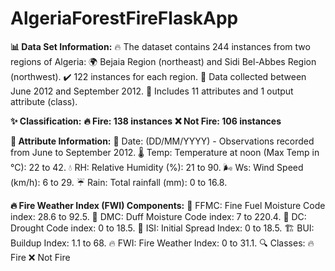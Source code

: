 # AlgeriaForestFireFlaskApp
**📊 Data Set Information:**
🔥 The dataset contains 244 instances from two regions of Algeria:
🌍 Bejaia Region (northeast) and Sidi Bel-Abbes Region (northwest).
✔️ 122 instances for each region.
📅 Data collected between June 2012 and September 2012.
🔢 Includes 11 attributes and 1 output attribute (class).

**✨ Classification:**
**🔥 Fire: 138 instances**
**❌ Not Fire: 106 instances**

**📝 Attribute Information:**
📅 Date: (DD/MM/YYYY) - Observations recorded from June to September 2012.
🌡️ Temp: Temperature at noon (Max Temp in °C): 22 to 42.
💧 RH: Relative Humidity (%): 21 to 90.
🌬️ Ws: Wind Speed (km/h): 6 to 29.
☔ Rain: Total rainfall (mm): 0 to 16.8.

**🔥 Fire Weather Index (FWI) Components:**
🌱 FFMC: Fine Fuel Moisture Code index: 28.6 to 92.5.
🍂 DMC: Duff Moisture Code index: 7 to 220.4.
🌵 DC: Drought Code index: 0 to 18.5.
🚀 ISI: Initial Spread Index: 0 to 18.5.
🏗️ BUI: Buildup Index: 1.1 to 68.
🔥 FWI: Fire Weather Index: 0 to 31.1.
🔍 Classes:
🔥 Fire
❌ Not Fire
